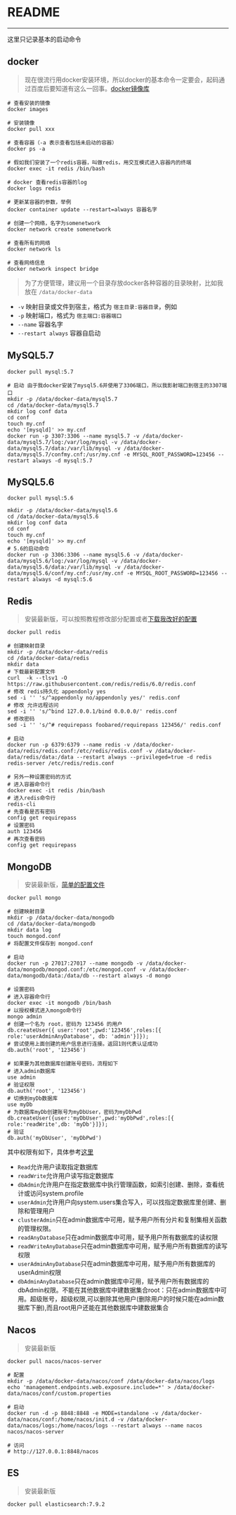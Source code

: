 # README
***
这里只记录基本的启动命令

## docker
> 现在很流行用docker安装环境，所以docker的基本命令一定要会，起码通过百度后要知道有这么一回事。[docker镜像库](https://hub.docker.com/)
```shell
# 查看安装的镜像
docker images

# 安装镜像
docker pull xxx

# 查看容器（-a 表示查看包括未启动的容器）
docker ps -a

# 假如我们安装了一个redis容器，叫做redis，用交互模式进入容器内的终端
docker exec -it redis /bin/bash

# docker 查看redis容器的log
docker logs redis

# 更新某容器的参数，举例
docker container update --restart=always 容器名字

# 创建一个网络，名字为somenetwork
docker network create somenetwork

# 查看所有的网络
docker network ls

# 查看网络信息
docker network inspect bridge
```
> 为了方便管理，建议用一个目录存放docker各种容器的目录映射，比如我放在 `/data/docker-data`
- `-v` 映射目录或文件到宿主，格式为 `宿主目录:容器目录`，例如
- `-p` 映射端口，格式为 `宿主端口:容器端口`
- `--name` 容器名字
- `--restart always` 容器自启动

## MySQL5.7
```shell
docker pull mysql:5.7

# 启动 由于我docker安装了mysql5.6并使用了3306端口，所以我影射端口到宿主的3307端口
mkdir -p /data/docker-data/mysql5.7
cd /data/docker-data/mysql5.7
mkdir log conf data
cd conf
touch my.cnf
echo '[mysqld]' >> my.cnf
docker run -p 3307:3306 --name mysql5.7 -v /data/docker-data/mysql5.7/log:/var/log/mysql -v /data/docker-data/mysql5.7/data:/var/lib/mysql -v /data/docker-data/mysql5.7/confmy.cnf:/usr/my.cnf -e MYSQL_ROOT_PASSWORD=123456 --restart always -d mysql:5.7
```

## MySQL5.6
```shell
docker pull mysql:5.6

mkdir -p /data/docker-data/mysql5.6
cd /data/docker-data/mysql5.6
mkdir log conf data
cd conf
touch my.cnf
echo '[mysqld]' >> my.cnf
# 5.6的启动命令
docker run -p 3306:3306 --name mysql5.6 -v /data/docker-data/mysql5.6/log:/var/log/mysql -v /data/docker-data/mysql5.6/data:/var/lib/mysql -v /data/docker-data/mysql5.6/conf/my.cnf:/usr/my.cnf -e MYSQL_ROOT_PASSWORD=123456 --restart always -d mysql:5.6
```

## Redis
> 安装最新版，可以按照教程修改部分配置或者[下载我改好的配置](/docker/redis.conf)
```shell
docker pull redis

# 创建映射目录
mkdir -p /data/docker-data/redis
cd /data/docker-data/redis
mkdir data
# 下载最新配置文件
curl  -k --tlsv1 -O https://raw.githubusercontent.com/redis/redis/6.0/redis.conf
# 修改 redis持久化 appendonly yes
sed -i '' 's/^appendonly no/appendonly yes/' redis.conf
# 修改 允许远程访问
sed -i '' 's/^bind 127.0.0.1/bind 0.0.0.0/' redis.conf
# 修改密码
sed -i '' 's/^# requirepass foobared/requirepass 123456/' redis.conf

# 启动
docker run -p 6379:6379 --name redis -v /data/docker-data/redis/redis.conf:/etc/redis/redis.conf -v /data/docker-data/redis/data:/data --restart always --privileged=true -d redis redis-server /etc/redis/redis.conf

# 另外一种设置密码的方式
# 进入容器命令行
docker exec -it redis /bin/bash
# 进入redis命令行
redis-cli
# 先查看是否有密码
config get requirepass
# 设置密码
auth 123456
# 再次查看密码
config get requirepass
```

## MongoDB
> 安装最新版，[简单的配置文件](/docker/mongod.conf)
```shell
docker pull mongo

# 创建映射目录
mkdir -p /data/docker-data/mongodb
cd /data/docker-data/mongodb
mkdir data log
touch mongod.conf
# 将配置文件保存到 mongod.conf

# 启动
docker run -p 27017:27017 --name mongodb -v /data/docker-data/mongodb/mongod.conf:/etc/mongod.conf -v /data/docker-data/mongodb/data:/data/db --restart always -d mongo

# 设置密码
# 进入容器命令行
docker exec -it mongodb /bin/bash
# 以授权模式进入mongo命令行
mongo admin
# 创建一个名为 root，密码为 123456 的用户
db.createUser({ user:'root',pwd:'123456',roles:[{ role:'userAdminAnyDatabase', db: 'admin'}]});
# 尝试使用上面创建的用户信息进行连接。返回1则代表认证成功
db.auth('root', '123456')

# 如果要为其他数据库创建账号密码，流程如下
# 进入admin数据库
use admin
# 验证权限
db.auth('root', '123456')
# 切换到myDb数据库
use myDb
# 为数据库myDb创建账号为myDbUser，密码为myDbPwd
db.createUser({user:'myDbUser',pwd:'myDbPwd',roles:[{ role:'readWrite',db: 'myDb'}]});
# 验证
db.auth('myDbUser', 'myDbPwd')
```
其中权限有如下，具体参考[这里](https://www.cnblogs.com/banbosuiyue/p/13094105.html)
- `Read`允许用户读取指定数据库
- `readWrite`允许用户读写指定数据库
- `dbAdmin`允许用户在指定数据库中执行管理函数，如索引创建、删除，查看统计或访问system.profile
- `userAdmin`允许用户向system.users集合写入，可以找指定数据库里创建、删除和管理用户
- `clusterAdmin`只在admin数据库中可用，赋予用户所有分片和复制集相关函数的管理权限。
- `readAnyDatabase`只在admin数据库中可用，赋予用户所有数据库的读权限
- `readWriteAnyDatabase`只在admin数据库中可用，赋予用户所有数据库的读写权限
- `userAdminAnyDatabase`只在admin数据库中可用，赋予用户所有数据库的userAdmin权限
- `dbAdminAnyDatabase`只在admin数据库中可用，赋予用户所有数据库的dbAdmin权限。不能在其他数据库中建数据集合root：只在admin数据库中可用。超级账号，超级权限,可以删除其他用户(删除用户的时候只能在admin数据库下删),而且root用户还能在其他数据库中建数据集合

## Nacos
> 安装最新版
```shell
docker pull nacos/nacos-server

# 配置
mkdir -p /data/docker-data/nacos/conf /data/docker-data/nacos/logs
echo 'management.endpoints.web.exposure.include=*' > /data/docker-data/nacos/conf/custom.properties

# 启动
docker run -d -p 8848:8848 -e MODE=standalone -v /data/docker-data/nacos/conf:/home/nacos/init.d -v /data/docker-data/nacos/logs:/home/nacos/logs --restart always --name nacos nacos/nacos-server

# 访问
# http://127.0.0.1:8848/nacos
```

## ES
> 安装最新版
```shell
docker pull elasticsearch:7.9.2

```
